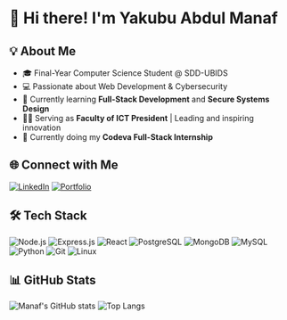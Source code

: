 # 👋 Hi there! I'm Yakubu Abdul Manaf  

## 💡 About Me
- 🎓 Final-Year Computer Science Student @ SDD-UBIDS  
- 💻 Passionate about Web Development & Cybersecurity  
- 🌱 Currently learning **Full-Stack Development** and **Secure Systems Design**  
- 👨‍💼 Serving as **Faculty of ICT President** | Leading and inspiring innovation  
- 🚀 Currently doing my **Codeva Full-Stack Internship**  

## 🌐 Connect with Me
[![LinkedIn](https://img.shields.io/badge/LinkedIn-0077B5?style=for-the-badge&logo=linkedin&logoColor=white)](https://www.linkedin.com/in/yakubu-manaf-0648a226a)
[![Portfolio](https://img.shields.io/badge/Portfolio-000?style=for-the-badge&logo=About.me&logoColor=white)](https://manaf-yakubu.github.io/My_Portfolio_Website/#contact)

## 🛠 Tech Stack
![Node.js](https://img.shields.io/badge/Node.js-43853D?style=for-the-badge&logo=node.js&logoColor=white)
![Express.js](https://img.shields.io/badge/Express.js-404D59?style=for-the-badge)
![React](https://img.shields.io/badge/React-20232A?style=for-the-badge&logo=react&logoColor=61DAFB)
![PostgreSQL](https://img.shields.io/badge/PostgreSQL-316192?style=for-the-badge&logo=postgresql&logoColor=white)
![MongoDB](https://img.shields.io/badge/MongoDB-4EA94B?style=for-the-badge&logo=mongodb&logoColor=white)
![MySQL](https://img.shields.io/badge/MySQL-4479A1?style=for-the-badge&logo=mysql&logoColor=white)
![Python](https://img.shields.io/badge/Python-3776AB?style=for-the-badge&logo=python&logoColor=white)
![Git](https://img.shields.io/badge/Git-F05032?style=for-the-badge&logo=git&logoColor=white)
![Linux](https://img.shields.io/badge/Linux-FCC624?style=for-the-badge&logo=linux&logoColor=black)

## 📊 GitHub Stats
![Manaf's GitHub stats](https://github-readme-stats.vercel.app/api?username=Manaf-Yakubu&show_icons=true&theme=dark)
![Top Langs](https://github-readme-stats.vercel.app/api/top-langs/?username=Manaf-Yakubu&layout=compact&theme=dark)
